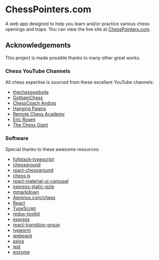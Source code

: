 [//]: # "The README.md file is auto-generated using the mmarkdown npm package"
[//]: # "This is done as part of the `npm run build` script"
[//]: # "To make changes to README.md, edit readme.md and/or readme.js"
[//]: # "Learn more at https://www.npmjs.com/package/mmarkdown"
# ChessPointers.com

A web app designed to help you learn and/or practice various chess openings and traps. You
can view the live site at [ChessPointers.com](http://www.chesspointers.com).

## Acknowledgements

This project is made possible thanks to many other great works. 

### Chess YouTube Channels

All chess expertise is sourced from these excellent YouTube channels:

- [thechesswebsite](https://www.youtube.com/channel/UCHz5JQAUSkjxrosDIWCtEdw)
- [GothamChess](https://www.youtube.com/channel/UCQHX6ViZmPsWiYSFAyS0a3Q)
- [ChessCoach Andras](https://www.youtube.com/channel/UCcYZTGsTO5TbCaA1O0wcBzw)
- [Hanging Pawns](https://www.youtube.com/channel/UCkJdvwRC-oGPhRHW_XPNokg)
- [Remote Chess Academy](https://www.youtube.com/channel/UCsKZ2yOsgfNxln8xH5WkGvg)
- [Eric Rosen](https://www.youtube.com/channel/UCXy10-NEFGxQ3b4NVrzHw1Q)
- [The Chess Giant](https://www.youtube.com/channel/UC9kP6NUvOS4_E7az0nfl7TQ)

### Software

Special thanks to these awesome resources:

- [fullstack-typescript](https://github.com/gilamran/fullstack-typescript)
- [chessground](https://github.com/ornicar/chessground)
- [react-chessground](https://github.com/ruilisi/react-chessground)
- [chess.js](https://github.com/jhlywa/chess.js)
- [react-material-ui-carousel](https://github.com/Learus/react-material-ui-carousel)
- [express-static-gzip](https://github.com/tkoenig89/express-static-gzip)
- [mmarkdown](https://github.com/albinotonnina/mmarkdown)
- [Apronus.com/chess](https://www.apronus.com/chess)
- [React](https://github.com/facebook/react)
- [TypeScript](https://github.com/microsoft/TypeScript)
- [redux-toolkit](https://github.com/reduxjs/redux-toolkit)
- [express](https://github.com/expressjs/express)
- [react-transition-group](https://github.com/reactjs/react-transition-group)
- [typeorm](https://github.com/typeorm/typeorm)
- [webpack](https://github.com/webpack/webpack)
- [axios](https://github.com/axios/axios)
- [jest](https://github.com/facebook/jest)
- [enzyme](https://github.com/enzymejs/enzyme)

